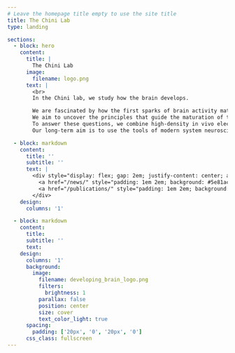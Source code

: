 ```yaml
---
# Leave the homepage title empty to use the site title
title: The Chini Lab
type: landing

sections:
  - block: hero
    content:
      title: |
        The Chini Lab
      image:
        filename: logo.png
      text: |
        <br>
        In the Chini lab, we study how the brain develops. 

        We are fascinated by how the first sparks of brain activity mature into the neural networks that let us do all the complex behaviors that truly make us human.
        We aim to uncover the principles that guide the maturation of the subtle balance between excitatory and inhibitory neurons, and how through their tug-of-war that unfolds over development emerge complex neural dynamics.
        To answer these questions, we combine high-density in vivo electrophysiology, opto- and chemogenetics in neonatal mice. We pair experiments with spiking neural network models to test mechanisms, and we aim at validating our findings against human neonatal EEG.
        Our long-term aim is to use the tools of modern system neuroscience to advance our understanding of the very first steps of brain development, and to translate these insights into novel approaches to alter the course of neurodevelopmental disorders such as autism, epilepsy and schizophrenia.

  - block: markdown
    content:
      title: ''
      subtitle: ''
      text: |
        <div style="display: flex; gap: 2em; justify-content: center; align-items: center; margin: 2em 0;">
          <a href="/news/" style="padding: 1em 2em; background: #5e81ac; color: #fff; border-radius: 0.5em; text-decoration: none; font-size: 1.25em; font-weight: 500; box-shadow: 0 2px 8px rgba(0,0,0,0.07);">See all News</a>
          <a href="/publications/" style="padding: 1em 2em; background: #a3be8c; color: #fff; border-radius: 0.5em; text-decoration: none; font-size: 1.25em; font-weight: 500; box-shadow: 0 2px 8px rgba(0,0,0,0.07);">See all Publications</a>
        </div>
    design:
      columns: '1'

  - block: markdown
    content:
      title:
      subtitle: ''
      text:
    design:
      columns: '1'
      background:
        image: 
          filename: developing_brain_logo.png
          filters:
            brightness: 1
          parallax: false
          position: center
          size: cover
          text_color_light: true
      spacing:
        padding: ['20px', '0', '20px', '0']
      css_class: fullscreen
---
```

